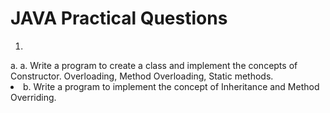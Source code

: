 <h1>JAVA Practical Questions</h1>

1. 
<li type="a">a. Write a program to create a class and implement the concepts of Constructor. Overloading, Method Overloading, Static methods.</li>
<li>b. Write a program to implement the concept of Inheritance and Method Overriding.</li>